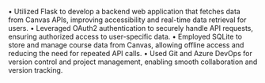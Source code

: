 •	Utilized Flask to develop a backend web application that fetches data from Canvas APIs, improving accessibility and real-time data retrieval for users.
•	Leveraged OAuth2 authentication to securely handle API requests, ensuring authorized access to user-specific data.
•	Employed SQLite to store and manage course data from Canvas, allowing offline access and reducing the need for repeated API calls.
•	Used Git and Azure DevOps for version control and project management, enabling smooth collaboration and version tracking.
